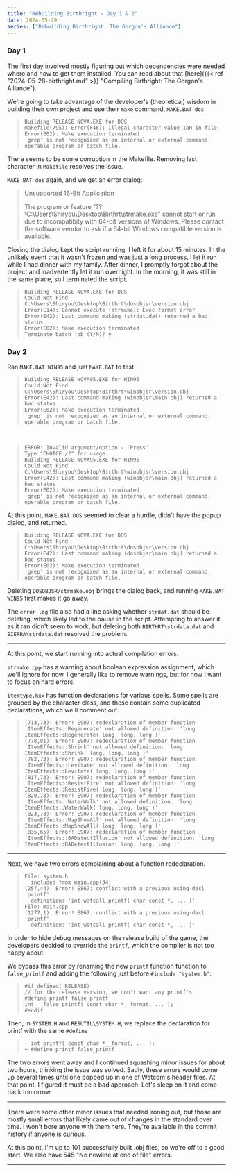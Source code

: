 ```yaml
---
title: "Rebuilding Birthright - Day 1 & 2"
date: 2024-05-29
series: ["Rebuilding Birthright: The Gorgon's Alliance"]
---
```



### Day 1

The first day involved mostly figuring out which dependencies were needed where and how to get them installed. You can read about that [here]({{< ref "2024-05-28-birthright.md" >}} "Compiling Birthright: The Gorgon's Alliance").

We're going to take advantage of the developer's (theoretical) wisdom in building their own project and use their `make` command, `MAKE.BAT dos`:

>     Building RELEASE NOVA.EXE for DOS
>     makefile(795): Error(F46): Illegal character value 1aH in file
>     Error(E02): Make execution terminated
>     'grep' is not recognized as an internal or external command, operable program or batch file.

There seems to be some corruption in the Makefile. Removing last character in `Makefile` resolves the issue.

`MAKE.BAT dos` again, and we get an error dialog:

> Unsupported 16-Bit Application
> 
> The program or feature "\??\C:\Users\Shiryou\Desktop\Birthrt\strmake.exe" cannot start or run due to incompatibity with 64-bit versions of Windows. Please contact the software vendor to ask if a 64-bit Windows compatible version is available.

Closing the dialog kept the script running. I left it for about 15 minutes. In the unlikely event that it wasn't frozen and was just a long process, I let it run while I had dinner with my family. After dinner, I promptly forgot about the project and inadvertently let it run overnight. In the morning, it was still in the same place, so I terminated the script.

>     Building RELEASE NOVA.EXE for DOS
>     Could Not Find C:\Users\Shiryou\Desktop\Birthrt\dosobjsr\version.obj
>     Error(E14): Cannot execute (strmake): Exec format error
>     Error(E42): Last command making (strdat.dat) returned a bad status
>     Error(E02): Make execution terminated
>     Terminate batch job (Y/N)? y

### Day 2

Ran `MAKE.BAT WIN95` and just `MAKE.BAT` to test

>     Building RELEASE NOVA95.EXE for WIN95
>     Could Not Find C:\Users\Shiryou\Desktop\Birthrt\winobjsr\version.obj
>     Error(E42): Last command making (winobjsr\main.obj) returned a bad status
>     Error(E02): Make execution terminated
>     'grep' is not recognized as an internal or external command, operable program or batch file.

<br>

>     ERROR: Invalid argument/option - 'Press'.
>     Type "CHOICE /?" for usage.
>     Building RELEASE NOVA95.EXE for WIN95
>     Could Not Find C:\Users\Shiryou\Desktop\Birthrt\winobjsr\version.obj
>     Error(E42): Last command making (winobjsr\main.obj) returned a bad status
>     Error(E02): Make execution terminated
>     'grep' is not recognized as an internal or external command, operable program or batch file.

At this point, `MAKE.BAT DOS` seemed to clear a hurdle, didn't have the popup dialog, and returned.

>     Building RELEASE NOVA.EXE for DOS
>     Could Not Find C:\Users\Shiryou\Desktop\Birthrt\dosobjsr\version.obj
>     Error(E42): Last command making (dosobjsr\main.obj) returned a bad status
>     Error(E02): Make execution terminated
>     'grep' is not recognized as an internal or external command, operable program or batch file.

Deleting `DOSOBJSR/strmake.obj` brings the dialog back, and running `MAKE.BAT WIN95` first makes it go away.

The `error.log` file also had a line asking whether `strdat.dat` should be deleting, which likely led to the pause in the script. Attempting to answer it as it ran didn't seem to work, but deleting both `BIRTHRT\strdata.dat` and `SIERRA\strdata.dat` resolved the problem.

---

At this point, we start running into actual compilation errors.

`strmake.cpp` has a warning about boolean expression assignment, which we'll ignore for now. I generally like to remove warnings, but for now I want to focus on hard errors.

`itemtype.hxx` has function declarations for various spells. Some spells are grouped by the character class, and these contain some duplicated declarations, which we'll comment out.

>     (713,73): Error! E907: redeclaration of member function 'ItemEffects::Regenerate' not allowed definition: 'long ItemEffects::Regenerate( long, long, long )'
>     (778,81): Error! E907: redeclaration of member function 'ItemEffects::Shrink' not allowed definition: 'long ItemEffects::Shrink( long, long, long )'
>     (782,73): Error! E907: redeclaration of member function 'ItemEffects::Levitate' not allowed definition: 'long ItemEffects::Levitate( long, long, long )'
>     (817,73): Error! E907: redeclaration of member function 'ItemEffects::ResistFire' not allowed definition: 'long ItemEffects::ResistFire( long, long, long )'
>     (820,73): Error! E907: redeclaration of member function 'ItemEffects::WaterWalk' not allowed definition: 'long ItemEffects::WaterWalk( long, long, long )'
>     (823,73): Error! E907: redeclaration of member function 'ItemEffects::MapShowAll' not allowed definition: 'long ItemEffects::MapShowAll( long, long, long )'
>     (835,65): Error! E907: redeclaration of member function 'ItemEffects::BADetectIllusion' not allowed definition: 'long ItemEffects::BADetectIllusion( long, long, long )'

---

Next, we have two errors complaining about a function redeclaration.

>     File: system.h
>       included from main.cpp(34)
>     (257,44): Error! E867: conflict with a previous using-decl 'printf'
>       definition: 'int watcall printf( char const *, ... )'
>     File: main.cpp
>     (1277,1): Error! E867: conflict with a previous using-decl 'printf'
>       definition: 'int watcall printf( char const *, ... )'

In order to hide debug messages on the release build of the game, the developers decided to override the `printf`, which the compiler is not too happy about.

We bypass this error by renaming the new `printf` function function to `false_printf` and adding the following just before `#include "system.h"`:

>     #if defined(_RELEASE)
>     // for the release version, we don't want any printf's
>     #define printf false_printf
>     int	false_printf( const char *__format, ... );
>     #endif

Then, in `SYSTEM.H` and `RESUTIL\SYSTEM.H`, we replace the declaration for printf with the same `#define`

>     - int	printf( const char *__format, ... );
>     + #define printf false_printf

The two errors went away and I continued squashing minor issues for about two hours, thinking the issue was solved. Sadly, these errors would come up several times until one popped up in one of Watcom's header files. At that point, I figured it must be a bad approach. Let's sleep on it and come back tomorrow.

---

There were some other minor issues that needed ironing out, but those are mostly small errors that likely came out of changes in the standard over time. I won't bore anyone with them here. They're available in the commit history if anyone is curious.

At this point, I'm up to 101 successfully built .obj files, so we're off to a good start. We also have 545 "No newline at end of file" errors.


---